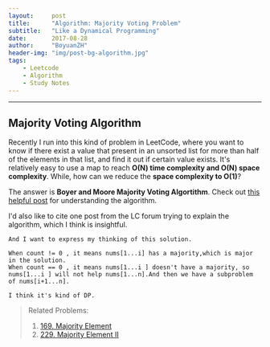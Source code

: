 ```yaml
---
layout:     post
title:      "Algorithm: Majority Voting Problem"
subtitle:   "Like a Dynamical Programming"
date:       2017-08-28
author:     "BoyuanZH"
header-img: "img/post-bg-algorithm.jpg"
tags:
    - Leetcode
    - Algorithm
    - Study Notes
---
```


----


## Majority Voting Algorithm ##



Recently I run into this kind of problem in LeetCode, where you want to know if there exist a value that present in an unsorted list for more than half of the elements in that list, and find it out if certain value exists. It's relatively easy to use a map to reach **O(N) time complexity and O(N) space complexity**. While, how can we reduce the **space complexity to O(1)**?

The answer is **Boyer and Moore Majority Voting Algortithm**. Check out [this helpful post](https://gregable.com/2013/10/majority-vote-algorithm-find-majority.html) for understanding the algorithm.

I'd also like to cite one post from the LC forum trying to explain the algorithm, which I think is insightful.

```
And I want to express my thinking of this solution.

When count != 0 , it means nums[1...i] has a majority,which is major in the solution.
When count == 0 , it means nums[1...i ] doesn't have a majority, so nums[1...i ] will not help nums[1...n].And then we have a subproblem of nums[i+1...n].

I think it's kind of DP.
```

> Related Problems:
> 
> 1. [169. Majority Element](https://leetcode.com/problems/majority-element/description/)
> 2. [229. Majority Element II](https://leetcode.com/problems/majority-element-ii/description/)
> 
> 
> 

